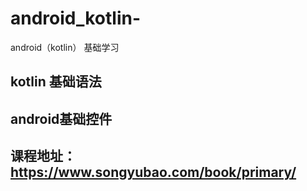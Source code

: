 # android_kotlin-
android（kotlin） 基础学习  

## kotlin 基础语法


## android基础控件

## 课程地址：https://www.songyubao.com/book/primary/
